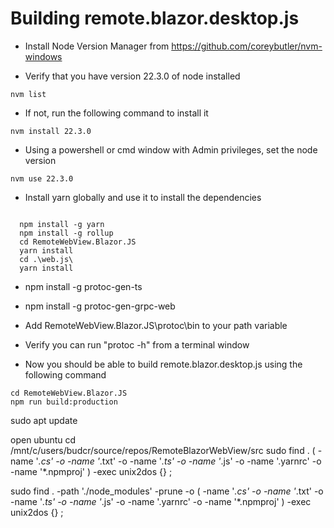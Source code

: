 # Building remote.blazor.desktop.js


* Install Node Version Manager from https://github.com/coreybutler/nvm-windows

* Verify that you have version 22.3.0 of node installed
```
nvm list 
```

* If not, run the following command to install it
```
nvm install 22.3.0
```

* Using a powershell or cmd window with Admin privileges, set the node version
```
nvm use 22.3.0
```

* Install yarn globally and use it to install the dependencies
```
  
  npm install -g yarn
  npm install -g rollup
  cd RemoteWebView.Blazor.JS
  yarn install
  cd .\web.js\ 
  yarn install
```

* npm install -g protoc-gen-ts
* npm install -g protoc-gen-grpc-web

* Add RemoteWebView.Blazor.JS\protoc\bin to your path variable
* Verify you can run "protoc -h" from a terminal window 
* Now you should be able to build remote.blazor.desktop.js using the following command

```
cd RemoteWebView.Blazor.JS
npm run build:production
```


sudo apt update



open ubuntu
cd /mnt/c/users/budcr/source/repos/RemoteBlazorWebView/src
sudo find . \( -name '*.cs' -o -name '*.txt' -o -name '*.ts' -o -name '*.js' -o -name '.yarnrc' -o -name '*.npmproj' \) -exec unix2dos {} \;

sudo find . -path './node_modules' -prune -o \( -name '*.cs' -o -name '*.txt' -o -name '*.ts' -o -name '*.js' -o -name '.yarnrc' -o -name '*.npmproj' \) -exec unix2dos {} \;




